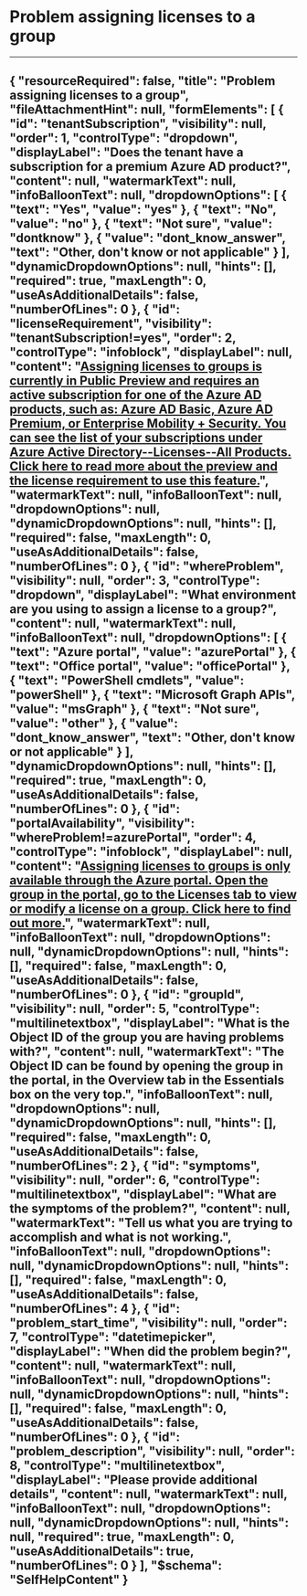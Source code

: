 <properties
    pageTitle="Problem assigning licenses to a group"
    description="problemassigninglicensetoagroup"
    authors="anupnadigm"
    selfHelpType="problemScopingQuestions"
    supportTopicIds="32570958"
    productPesIds="14785,16578,16575"
    cloudEnvironments="public"
    schemaVersion="1"
    articleId="23c1cf4d-6fdd-475b-ba06-87595b53195b"
    />

# Problem assigning licenses to a group

---
{
    "resourceRequired": false,
    "title": "Problem assigning licenses to a group",
    "fileAttachmentHint": null,
    "formElements": [
        {
            "id": "tenantSubscription",
            "visibility": null,
            "order": 1,
            "controlType": "dropdown",
            "displayLabel": "Does the tenant have a subscription for a premium Azure AD product?",
            "content": null,
            "watermarkText": null,
            "infoBalloonText": null,
            "dropdownOptions": [
                {
                    "text": "Yes",
                    "value": "yes"
                },
                {
                    "text": "No",
                    "value": "no"
                },
                {
                    "text": "Not sure",
                    "value": "dontknow"
                },
                {
                    "value": "dont_know_answer",
                    "text": "Other, don't know or not applicable"
                }
            ],
            "dynamicDropdownOptions": null,
            "hints": [],
            "required": true,
            "maxLength": 0,
            "useAsAdditionalDetails": false,
            "numberOfLines": 0
        },
        {
            "id": "licenseRequirement",
            "visibility": "tenantSubscription!=yes",
            "order": 2,
            "controlType": "infoblock",
            "displayLabel": null,
            "content": "<a href='https://docs.microsoft.com/azure/active-directory/active-directory-licensing-whatis-azure-portal'>Assigning licenses to groups is currently in Public Preview and requires an active subscription for one of the Azure AD products, such as: Azure AD Basic, Azure AD Premium, or Enterprise Mobility + Security. You can see the list of your subscriptions under Azure Active Directory--Licenses--All Products. Click here to read more about the preview and the license requirement to use this feature.</a>",
            "watermarkText": null,
            "infoBalloonText": null,
            "dropdownOptions": null,
            "dynamicDropdownOptions": null,
            "hints": [],
            "required": false,
            "maxLength": 0,
            "useAsAdditionalDetails": false,
            "numberOfLines": 0
        },
        {
            "id": "whereProblem",
            "visibility": null,
            "order": 3,
            "controlType": "dropdown",
            "displayLabel": "What environment are you using to assign a license to a group?",
            "content": null,
            "watermarkText": null,
            "infoBalloonText": null,
            "dropdownOptions": [
                {
                    "text": "Azure portal",
                    "value": "azurePortal"
                },
                {
                    "text": "Office portal",
                    "value": "officePortal"
                },
                {
                    "text": "PowerShell cmdlets",
                    "value": "powerShell"
                },
                {
                    "text": "Microsoft Graph APIs",
                    "value": "msGraph"
                },
                {
                    "text": "Not sure",
                    "value": "other"
                },
                {
                    "value": "dont_know_answer",
                    "text": "Other, don't know or not applicable"
                }
            ],
            "dynamicDropdownOptions": null,
            "hints": [],
            "required": true,
            "maxLength": 0,
            "useAsAdditionalDetails": false,
            "numberOfLines": 0
        },
        {
            "id": "portalAvailability",
            "visibility": "whereProblem!=azurePortal",
            "order": 4,
            "controlType": "infoblock",
            "displayLabel": null,
            "content": "<a href='https://docs.microsoft.com/azure/active-directory/active-directory-licensing-group-assignment-azure-portal'>Assigning licenses to groups is only available through the Azure portal. Open the group in the portal, go to the Licenses tab to view or modify a license on a group. Click here to find out more.</a>",
            "watermarkText": null,
            "infoBalloonText": null,
            "dropdownOptions": null,
            "dynamicDropdownOptions": null,
            "hints": [],
            "required": false,
            "maxLength": 0,
            "useAsAdditionalDetails": false,
            "numberOfLines": 0
        },
        {
            "id": "groupId",
            "visibility": null,
            "order": 5,
            "controlType": "multilinetextbox",
            "displayLabel": "What is the Object ID of the group you are having problems with?",
            "content": null,
            "watermarkText": "The Object ID can be found by opening the group in the portal, in the Overview tab in the Essentials box on the very top.",
            "infoBalloonText": null,
            "dropdownOptions": null,
            "dynamicDropdownOptions": null,
            "hints": [],
            "required": false,
            "maxLength": 0,
            "useAsAdditionalDetails": false,
            "numberOfLines": 2
        },
        {
            "id": "symptoms",
            "visibility": null,
            "order": 6,
            "controlType": "multilinetextbox",
            "displayLabel": "What are the symptoms of the problem?",
            "content": null,
            "watermarkText": "Tell us what you are trying to accomplish and what is not working.",
            "infoBalloonText": null,
            "dropdownOptions": null,
            "dynamicDropdownOptions": null,
            "hints": [],
            "required": false,
            "maxLength": 0,
            "useAsAdditionalDetails": false,
            "numberOfLines": 4
        },
        {
            "id": "problem_start_time",
            "visibility": null,
            "order": 7,
            "controlType": "datetimepicker",
            "displayLabel": "When did the problem begin?",
            "content": null,
            "watermarkText": null,
            "infoBalloonText": null,
            "dropdownOptions": null,
            "dynamicDropdownOptions": null,
            "hints": [],
            "required": false,
            "maxLength": 0,
            "useAsAdditionalDetails": false,
            "numberOfLines": 0
        },
        {
            "id": "problem_description",
            "visibility": null,
            "order": 8,
            "controlType": "multilinetextbox",
            "displayLabel": "Please provide additional details",
            "content": null,
            "watermarkText": null,
            "infoBalloonText": null,
            "dropdownOptions": null,
            "dynamicDropdownOptions": null,
            "hints": null,
            "required": true,
            "maxLength": 0,
            "useAsAdditionalDetails": true,
            "numberOfLines": 0
        }
    ],
    "$schema": "SelfHelpContent"
}
---